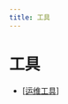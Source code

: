 ```yaml
---
title: 工具
---
```


# 工具

- [[运维工具]]

[//begin]: # "Autogenerated link references for markdown compatibility"
[运维工具]: %E8%BF%90%E7%BB%B4%E5%B7%A5%E5%85%B7 "运维工具"
[//end]: # "Autogenerated link references"